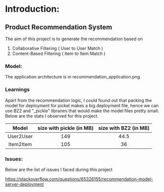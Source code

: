# Introduction:
## Product Recommendation System

The aim of this project is to generate the recommendation based on 
1. Collaborative Filtering ( User to User Match )
2. Content-Based Filtering ( Item to Item Match )

### Model:

The application architecture is in recommendation_application.png

### Learnings

Apart from the recommendation logic, I could found out that packing the model for deployment for pickel makes a big deployment file, hence we can use BZ2 and "_pickle" libraries that would make the model files pretty small.
Below are the stats I observed for this project.

|Model| size with pickle (in MB) | size with BZ2 (in MB)|
|:---:|:---:|:----:|
| User2User|149|44.5|
| Item2Item|105|36|


### Issues:

Below are the list of issues I faced during this project

https://stackoverflow.com/questions/65326155/recommendation-model-server-deployment
